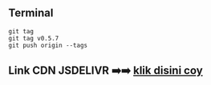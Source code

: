 ## Terminal
```
git tag
git tag v0.5.7
git push origin --tags
```

## Link CDN JSDELIVR ➡️➡️ [klik disini coy](https://cdn.jsdelivr.net/gh/Fancypedia/repojs@0.0.8/)

